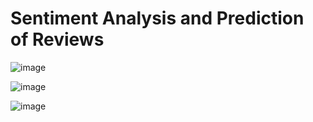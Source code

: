 # Sentiment Analysis and Prediction of Reviews


![image](https://github.com/user-attachments/assets/a23565b0-7e3a-4e92-8306-3454fbbcfbbf)

![image](https://github.com/user-attachments/assets/18de1244-f61b-40ba-a7cc-6a5e3707de02)

![image](https://github.com/user-attachments/assets/122aae99-e9ff-4ee4-9dcd-0a1e9bd07611)
